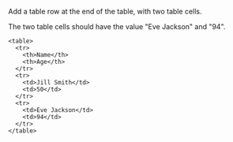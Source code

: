 Add a table row at the end of the table, with two table cells.

The two table cells should have the value "Eve Jackson" and "94".

    <table>
      <tr>
        <th>Name</th>
        <th>Age</th>
      </tr>
      <tr>
        <td>Jill Smith</td>
        <td>50</td>
      </tr>
      <tr>
        <td>Eve Jackson</td>
        <td>94</td>
      </tr>
    </table>
